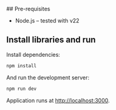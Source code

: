 ## Pre-requisites

- Node.js – tested with v22

## Install libraries and run

Install dependencies:

```bash
npm install
```

And run the development server:

```bash
npm run dev
```

Application runs at [http://localhost:3000](http://localhost:3000).
